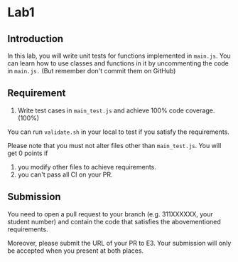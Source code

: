 # Lab1

## Introduction

In this lab, you will write unit tests for functions implemented in `main.js`. You can learn how to use classes and functions in it by uncommenting the code in `main.js.` (But remember don't commit them on GitHub)

## Requirement

1. Write test cases in `main_test.js` and achieve 100% code coverage. (100%)

You can run `validate.sh` in your local to test if you satisfy the requirements.

Please note that you must not alter files other than `main_test.js`. You will get 0 points if

1. you modify other files to achieve requirements.
2. you can't pass all CI on your PR.

## Submission

You need to open a pull request to your branch (e.g. 311XXXXXX, your student number) and contain the code that satisfies the abovementioned requirements.

Moreover, please submit the URL of your PR to E3. Your submission will only be accepted when you present at both places.
